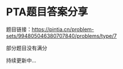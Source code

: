 # PTA题目答案分享
题目链接：https://pintia.cn/problem-sets/994805046380707840/problems/type/7

部分题目没有满分

持续更新中...
